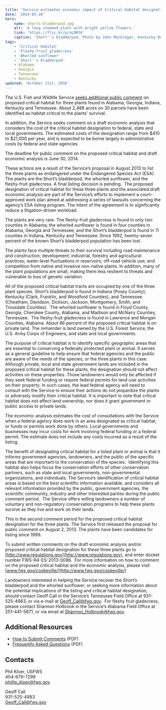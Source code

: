 ```yaml
---
title: 'Service estimates economic impact of Critical Habitat designations for three southern plants'
date: '2014-05-28'
hero:
    name: shorts-bladderpod.jpg
    alt: 'A long stemmed plant with bright yellow flowers.'
    link: 'https://flic.kr/p/nLDRtK'
    caption: 'Short''s bladderpod. Photo by John MacGregor, Kentucky Department of Fish and Wildlife Resources.'
tags:
    - 'Critical Habitat'
    - 'Fleshy-fruit gladecress'
    - 'Whorled sunflower'
    - 'Short''s bladderpod'
    - Alabama
    - Georgia
    - Tennessee
    - Kentucky
updated: 'October 21st, 2016'
---
```


The U.S. Fish and Wildlife Service [seeks additional public comment](http://www.fws.gov/southeast/news/2014/Comment_Instructions_3_SE_Plants.pdf) on proposed critical habitat for three plants found in Alabama, Georgia, Indiana, Kentucky and Tennessee. About 2,488 acres on 30 parcels have been identified as habitat critical to the plants’ survival.

In addition, the Service seeks comment on a draft economic analysis that considers the cost of the critical habitat designation to federal, state and local governments. The estimated costs of the designation range from $410 to $21,000 per year, and is expected to be borne largely in administrative costs by federal and state agencies.

The deadline for public comment on the proposed critical habitat and draft economic analysis is June 30, 2014.

These actions are a result of the Service’s proposal in August 2013 to list the three plants as endangered under the Endangered Species Act (ESA). The plants are the Short’s bladderpod, the whorled sunflower, and the fleshy-fruit gladecress. A final listing decision is pending.  The proposed designation of critical habitat for these three plants and the associated draft economic analysis are part of the Service’s efforts to implement a court-approved work plan aimed at addressing a series of lawsuits concerning the agency’s ESA listing program. The intent of the agreement is to significantly reduce a litigation-driven workload.

The plants are very rare. The fleshy-fruit gladecress is found in only two counties in Alabama; the whorled sunflower is found in four counties in Alabama, Georgia and Tennessee; and the Short’s bladderpod is found in 11 counties in Indiana, Kentucky and Tennessee. Since 1992, twenty-seven percent of the known Short’s bladderpod population has been lost.

The plants face multiple threats to their survival including road maintenance and construction; development; industrial, forestry and agricultural practices; water-level fluctuations in reservoirs; off-road vehicle use; and competition from native and invasive non-native plants. In addition, many of the plant populations are small, making them less resilient to threats and vulnerable to loss of genetic variation.

All of the proposed critical habitat tracts are occupied by one of the three plant species. Short’s bladderpod is found in Indiana (Posey County); Kentucky (Clark, Franklin, and Woodford Counties), and Tennessee (Cheatham, Davidson, Dickson, Jackson, Montgomery, Smith, and Trousdale Counties).  The whorled sunflower is found in Floyd County, Georgia, Cherokee County, Alabama, and Madison and McNairy Counties, Tennessee.  The fleshy-fruit gladecress is found in Lawrence and Morgan Counties, Alabama. About 86 percent of the proposed critical habitat is on private land. The remainder is land owned by the U.S. Forest Service, the U.S. Army Corps of Engineers, and state and local governments.

The purpose of critical habitat is to identify specific geographic areas that are essential to conserving a federally protected plant or animal. It serves as a general guideline to help ensure that federal agencies and the public are aware of the needs of the species, or the three plants in this case. Although private, local and state government lands are included in the proposed critical habitat for these plants, the designation should not affect activities on these properties. Those landowners would only be affected if they seek federal funding or require federal permits for land-use activities on their property. In such cases, the lead federal agency will need to consult with the Service to ensure their actions do not jeopardize the plants or adversely modify their critical habitat. It is important to note that critical habitat does not affect land ownership, nor does it grant government or public access to private lands.

The economic analysis estimates the cost of consultations with the Service when a federal agency does work in an area designated as critical habitat, or funds or permits work done by others. Local governments and businesses may incur costs for work involving federal funding or a federal permit. The estimate does not include any costs incurred as a result of the listing.

The benefit of designating critical habitat for a listed plant or animal is that it informs government agencies, landowners, and the public of the specific areas that are important to the conservation of the species.  Identifying this habitat also helps focus the conservation efforts of other conservation partners, such as state and local governments, non-governmental organizations, and individuals. The Service’s identification of critical habitat areas is based on the best scientific information available, and considers all relevant information provided by the public, government agencies, the scientific community, industry and other interested parties during the public comment period.  The Service offers willing landowners a number of voluntary and non-regulatory conservation programs to help these plants survive as they live and work on their lands.

This is the second comment period for the proposed critical habitat designation for the three plants. The Service first released the proposal for public comment on August 2, 2013\. The plants have been candidates for listing since 1999.

To submit written comments on the draft economic analysis and/or proposed critical habitat designation for these three plants go to [http://www.regulations.gov](http://www.regulations.gov), and enter docket number FWS-R4-ES-2013-0086.  For more information on how to comment on the proposed critical habitat and the economic analysis, please visit [www.fws.gov/cookeville/](http://www.fws.gov/cookeville/)

Landowners interested in helping the Service recover the Short’s bladderpod and the whorled sunflower, or seeking more information about the potential implications of the listing and critical habitat designation, should contact Geoff Call in the Service’s Tennessee Field Office at 931-525-4983, or via e-mail at [Geoff_Call@fws.gov](mailto:Geoff_Call@fws.gov).  For fleshy fruit gladecress, please contact Shannon Holbrook in the Service’s Alabama Field Office at 251-441-5871, or via email at [Shannon_Holbrook@fws.gov](mailto:Shannon_Holbrook@fws.gov?subject=Three%20southern%20plants).

## Additional Resources

- [How to Submit Comments](http://www.fws.gov/southeast/news/2014/Comment_Instructions_3_SE_Plants.pdf) (PDF)
- [Frequently Asked Questions](http://www.fws.gov/southeast/news/2014/QandA_3_SE_Plants.pdf) (PDF)

## Contacts

Phil Kloer, USFWS  
404-679-7299  
[phillip_kloer@fws.gov](mailto:phillip_kloer@fws.gov)

Geoff Call   
931-525-4983  
[Geoff_Call@fws.gov](mailto:Geoff_Call@fws.gov)
